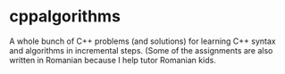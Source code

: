 # cppalgorithms
A whole bunch of C++ problems (and solutions) for learning C++ syntax and algorithms in incremental steps. (Some of the assignments are also written in Romanian because I help tutor Romanian kids.
